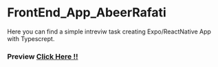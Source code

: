 # FrontEnd_App_AbeerRafati


Here you can find a simple intreviw task creating Expo/ReactNative  App with Typescrept.

### Preview  [Click Here !!](https://photos.app.goo.gl/KfrUzeZjCRUt4XAF8)
